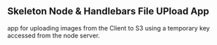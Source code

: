 ## Skeleton Node & Handlebars File UPload App
app for uploading images from the Client to S3 using a temporary key accessed from the node server. 